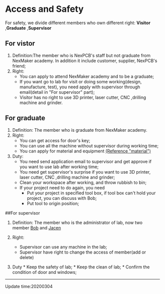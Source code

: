 # Access and Safety

For safety, we  divide different members who own different right: 
**Visitor** ,**Graduate** ,**Supervisor**



## For vistor
1. Definition:The member who is NexPCB's staff  but not graduate from NexMaker academy. In addition it include customer, supplier, NexPCB's friend; 
2. Right: 
    * You can apply to attend NexMaker academy and to be a graduate;
    * If you want go to lab for  visit  or doing some working(design, manufacture, test), you  need apply with supervisor through email(detail in "For supervisor" part);
    * Visitor has no right to use 3D printer, laser cutter, CNC ,drilling machine and grinder.

## For graduate
1. Definition: The member who is graduate from NexMaker academy.
2. Right:
    * You can get access for door's key;
    * You can use all the machine without supervisor during working time;
    * You can apply for material and equipment [(Reference "material")](material.md)
3. Duty:
    * You need send application email to supervisor and get approve if you want to use lab after working time;
    * You need get supervisor's surprise if you want to use 3D printer, laser cutter, CNC ,drilling machine and grinder;
    * Clean your workspace after working, and throw rubbish to bin;
    * If your project need to do again, you need 
        * Put your project in specified tool box, if tool box can't hold your project, you can discuss with Bob;
        * Put tool to origin position;

##For supervisor

1. Definition: The member who is the administrator of lab, now two member [Bob](bob@nexpcb.com) and [Jacen](jacen@nexpcb.com)
2. Right: 
    *   Supervisor can use any machine in the lab;
    *   Supervisor have right to change the access of member(add or delete)

3. Duty 
        * Keep the safety of lab;
        * Keep the clean of lab;
        * Confirm the condition of door and windows;



*****

Update time:20200304
